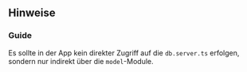 ## Hinweise

### Guide

Es sollte in der App kein direkter Zugriff auf die `db.server.ts` erfolgen, sondern nur indirekt
über die `model`-Module.
